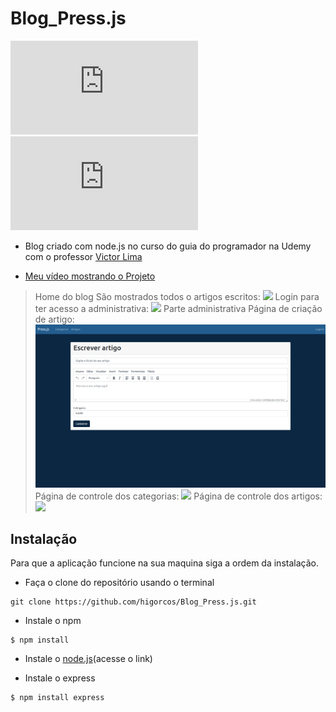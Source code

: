 # Blog_Press.js
[![licence mit](https://img.shields.io/github/license/higorcos/Blog_Press.js?color=blue)](https://github.com/higorcos/Blog_Press.js/blob/main/LICENSE])
![](https://img.shields.io/github/repo-size/higorcos/Blog_Press.js)

* Blog criado com node.js no curso do guia do programador na Udemy com o professor [Victor Lima](https://github.com/techtuxbr)

* [Meu vídeo mostrando o Projeto](https://youtu.be/1ljGKjX9jX0)


> Home do blog
> São mostrados todos o artigos escritos:
![](https://github.com/higorcos/Blog_Wordpress.js/blob/imagens/imagens/home.png)
> Login para ter acesso a administrativa:
![](https://github.com/higorcos/Blog_Wordpress.js/blob/imagens/imagens/login.png)
> Parte administrativa
> Página de criação de artigo:
![](https://github.com/higorcos/Blog_Press.js/blob/imagens/imagens/Cria%C3%A7%C3%A3o%20de%20artigo%20.png)
> Página de controle dos categorias:
![](https://github.com/higorcos/Blog_Wordpress.js/blob/imagens/imagens/Categorias1.png)
> Página de controle dos artigos:
![](https://github.com/higorcos/Blog_Wordpress.js/blob/imagens/imagens/categorias.png)

## Instalação
Para que a aplicação funcione na sua maquina siga a ordem da instalação.

* Faça o clone do repositório usando o terminal
```
git clone https://github.com/higorcos/Blog_Press.js.git
```
* Instale o npm
```
$ npm install
```
* Instale o [node.js](https://nodejs.org/en/download/)(acesse o link)


* Instale o express
```
$ npm install express
```
